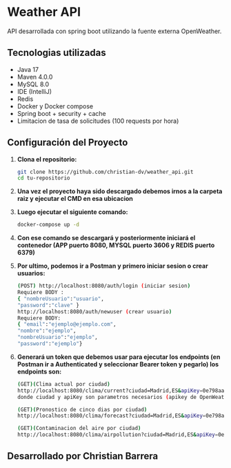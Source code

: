 # Weather API

API desarrollada con spring boot utilizando la fuente externa OpenWeather.

## Tecnologias utilizadas

- Java 17
- Maven 4.0.0
- MySQL 8.0
- IDE (IntelliJ)
- Redis
- Docker y Docker compose
- Spring boot + security + cache
- Limitacion de tasa de solicitudes (100 requests por hora)

## Configuración del Proyecto

1. **Clona el repositorio:**

   ```bash
   git clone https://github.com/christian-dv/weather_api.git
   cd tu-repositorio
   
2. **Una vez el proyecto haya sido descargado debemos irnos a la carpeta raiz
     y ejecutar el CMD en esa ubicacion**

3. **Luego ejecutar el siguiente comando:**
    ```bash
   docker-compose up -d

4. **Con ese comando se descargará y posteriormente iniciará el contenedor
     (APP puerto 8080, MYSQL puerto 3606 y REDIS puerto 6379)**
5. **Por ultimo, podemos ir a Postman y primero iniciar sesion o crear usuarios:**
    ```bash
   (POST) http://localhost:8080/auth/login (iniciar sesion)
   Requiere BODY : 
   { "nombreUsuario":"usuario",
    "password":"clave" }
   http://localhost:8080/auth/newuser (crear usuario)
   Requiere BODY: 
   { "email":"ejemplo@ejemplo.com",
    "nombre":"ejemplo",
    "nombreUsuario":"ejemplo",
    "password":"ejemplo"}
6. **Generará un token que debemos usar para ejecutar los endpoints (en Postman ir a Authenticated y
     seleccionar Bearer token y pegarlo) los endpoints son:**
    ```bash
   (GET)(Clima actual por ciudad) 
   http://localhost:8080/clima/current?ciudad=Madrid,ES&apiKey=0e798aa363c21ca421facd736f6a1125
   donde ciudad y apiKey son parametros necesarios (apikey de OpenWeather API)
   
   (GET)(Pronostico de cinco dias por ciudad)
   http://localhost:8080/clima/forecast?ciudad=Madrid,ES&apiKey=0e798aa363c21ca421facd736f6a1125

   (GET)(Contaminacion del aire por ciudad)
   http://localhost:8080/clima/airpollution?ciudad=Madrid,ES&apiKey=0e798aa363c21ca421facd736f6a1125

## Desarrollado por Christian Barrera